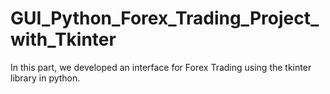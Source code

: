 # GUI_Python_Forex_Trading_Project_with_Tkinter
In this part, we developed an interface for Forex Trading using the tkinter library in python.
